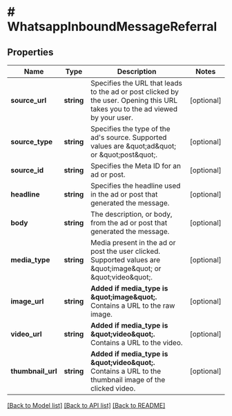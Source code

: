 # # WhatsappInboundMessageReferral

## Properties

Name | Type | Description | Notes
------------ | ------------- | ------------- | -------------
**source_url** | **string** | Specifies the URL that leads to the ad or post clicked by the user. Opening this URL takes you to the ad viewed by your user. | [optional]
**source_type** | **string** | Specifies the type of the ad&#39;s source. Supported values are \&quot;ad\&quot; or \&quot;post\&quot;. | [optional]
**source_id** | **string** | Specifies the Meta ID for an ad or post. | [optional]
**headline** | **string** | Specifies the headline used in the ad or post that generated the message. | [optional]
**body** | **string** | The description, or body, from the ad or post that generated the message. | [optional]
**media_type** | **string** | Media present in the ad or post the user clicked. Supported values are \&quot;image\&quot; or \&quot;video\&quot;. | [optional]
**image_url** | **string** | **Added if media_type is \&quot;image\&quot;.**  Contains a URL to the raw image. | [optional]
**video_url** | **string** | **Added if media_type is \&quot;video\&quot;.**  Contains a URL to the video. | [optional]
**thumbnail_url** | **string** | **Added if media_type is \&quot;video\&quot;.**  Contains a URL to the thumbnail image of the clicked video. | [optional]

[[Back to Model list]](../../README.md#models) [[Back to API list]](../../README.md#endpoints) [[Back to README]](../../README.md)
